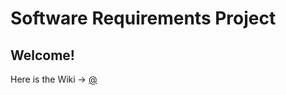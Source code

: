 # Software Requirements Project

## Welcome!

Here is the Wiki -> [@](https://github.com/JustinRubioOrg/CEN3073_PROJECT/wiki/Business-Analysis-Notes)

